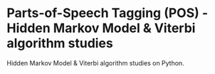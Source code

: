 # Parts-of-Speech Tagging (POS) - Hidden Markov Model & Viterbi algorithm studies

Hidden Markov Model & Viterbi algorithm studies on Python.
